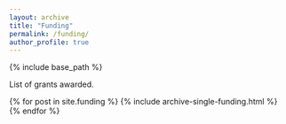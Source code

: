 ```yaml
---
layout: archive
title: "Funding"
permalink: /funding/
author_profile: true
---
```


{% include base_path %}

List of grants awarded. 

{% for post in site.funding %}
  {% include archive-single-funding.html %}
{% endfor %}

